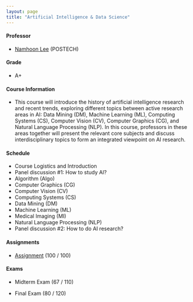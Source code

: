 ```yaml
---
layout: page
title: "Artificial Intelligence & Data Science"
---
```

#### Professor
- [Namhoon Lee](https://namhoonlee.github.io/) (POSTECH)

#### Grade
- A+

#### Course Information

- This course will introduce the history of artificial intelligence research and recent trends, exploring different topics between active research areas in AI: Data Mining (DM), Machine Learning (ML), Computing Systems (CS), Computer Vision (CV), Computer Graphics (CG), and Natural Language Processing (NLP). In this course, professors in these areas together will present the relevant core subjects and discuss interdisciplinary topics to form an integrated viewpoint on AI research.  

#### Schedule

- Course Logistics and Introduction 
- Panel discussion #1: How to study AI? 
- Algorithm (Algo)
- Computer Graphics (CG) 
- Computer Vision (CV)  
- Computing Systems (CS) 
- Data Mining (DM)   
- Machine Learning (ML)
- Medical Imaging (MI)
- Natural Language Processing (NLP) 
- Panel discussion #2: How to do AI research?


#### Assignments
- [Assignment](/courses/artificial-intelligence-and-data-science/20222421_JaeyoonSim.pdf) (100 / 100)

#### Exams
- Midterm Exam (67 / 110)

- Final Exam (80 / 120)